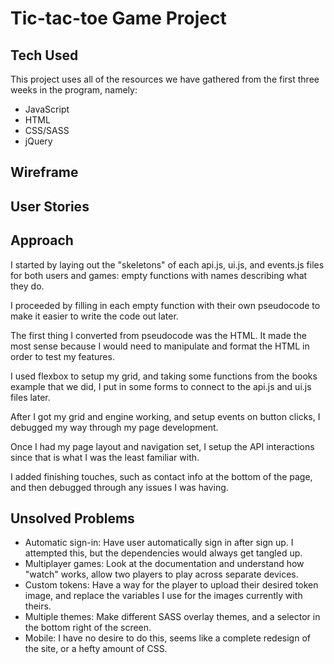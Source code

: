 # Tic-tac-toe Game Project

## Tech Used

This project uses all of the resources we have gathered from the first three weeks in the program, namely:
- JavaScript
- HTML
- CSS/SASS
- jQuery

## Wireframe

## User Stories

## Approach

I started by laying out the "skeletons" of each api.js, ui.js, and events.js files for both users and games: empty functions with names describing what they do.

I proceeded by filling in each empty function with their own pseudocode to make it easier to write the code out later.

The first thing I converted from pseudocode was the HTML. It made the most sense because I would need to manipulate and format the HTML in order to test my features.

I used flexbox to setup my grid, and taking some functions from the books example that we did, I put in some forms to connect to the api.js and ui.js files later.

After I got my grid and engine working, and setup events on button clicks, I debugged my way through my page development.

Once I had my page layout and navigation set, I setup the API interactions since that is what I was the least familiar with.

I added finishing touches, such as contact info at the bottom of the page, and then debugged through any issues I was having.

## Unsolved Problems

- Automatic sign-in: Have user automatically sign in after sign up. I attempted this, but the dependencies would always get tangled up.
- Multiplayer games: Look at the documentation and understand how "watch" works, allow two players to play across separate devices.
- Custom tokens: Have a way for the player to upload their desired token image, and replace the variables I use for the images currently with theirs.
- Multiple themes: Make different SASS overlay themes, and a selector in the bottom right of the screen.
- Mobile: I have no desire to do this, seems like a complete redesign of the site, or a hefty amount of CSS.
